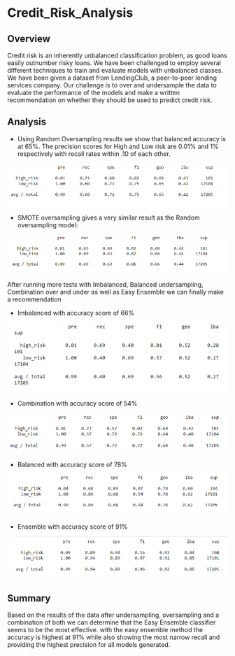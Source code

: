 # Credit_Risk_Analysis

## Overview
Credit risk is an inherently unbalanced classification problem, as good loans easily outnumber risky loans. We have been challenged to employ several different techniques to train and evaluate models with unbalanced classes. We have been given a dataset from LendingClub, a peer-to-peer lending services company. Our challenge is to over and undersample the data to evaluate the performance of the models and make a written recommendation on whether they should be used to predict credit risk.

## Analysis

- Using Random Oversampling results we show that balanced accuracy is at 65%. The precision scores for High and Low risk are 0.01% and 1% respectively with recall rates within .10 of each other.

![Random](images/Random.png)

 - SMOTE oversampling gives a very similar result as the Random oversampling model:

![SMOTE](images/SMOTE.png)

After running more tests with Imbalanced, Balanced undersampling, Combination over and under as well as Easy Ensemble we can finally make a recommendation

- Imbalanced with accuracy score of 66%

![Imbalanced](images/Imbalanced.png)

- Combination with accuracy score of 54%

![Combo](images/Combo.png)

- Balanced with accuracy score of 78%

![Balanced](images/Balanced.png)

- Ensemble with accuracy score of 91%

![Ensemble](images/Easy.png)


## Summary

Based on the results of the data after undersampling, oversampling and a combination of both we can determine that the Easy Ensemble classifier seems to be the most effective. with the easy ensemble method the accuracy is highest at 91% while also showing the most narrow recall and providing the highest precision for all models generated.
